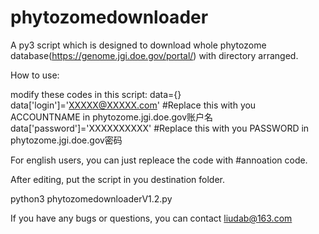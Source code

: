 # phytozomedownloader
A py3 script which is designed to download whole phytozome database(https://genome.jgi.doe.gov/portal/) with directory arranged.

How to use:

modify these codes in this script:
data={}
data['login']='XXXXX@XXXXX.com'     #Replace this with you ACCOUNTNAME in phytozome.jgi.doe.gov账户名
data['password']='XXXXXXXXXX'       #Replace this with you PASSWORD in phytozome.jgi.doe.gov密码

For english users, you can just repleace the code with #annoation code.

After editing, put the script in you destination folder.

python3 phytozomedownloaderV1.2.py

If you have any bugs or questions, you can contact liudab@163.com
